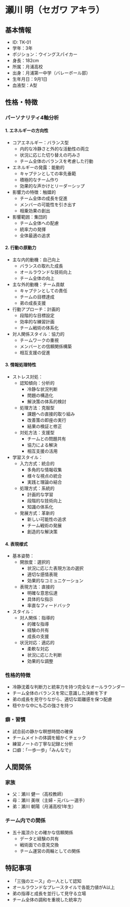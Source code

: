 # 瀬川 明（セガワ アキラ）

## 基本情報
- ID: TK-01
- 学年：3年
- ポジション：ウイングスパイカー
- 身長：182cm
- 所属：月浦高校
- 出身：月浦第一中学（バレーボール部）
- 生年月日：9月1日
- 血液型：A型

## 性格・特徴

### パーソナリティ4軸分析
#### 1. エネルギーの方向性
- コアエネルギー：バランス型
  * 内的な冷静さと外的な活動性の両立
  * 状況に応じた切り替えの巧みさ
  * チーム全体のバランスを考慮した行動
- エネルギーの発露：能動的
  * キャプテンとしての率先垂範
  * 積極的なチーム作り
  * 効果的な声かけとリーダーシップ
- 影響力の特徴：触媒的
  * チーム全体の成長を促進
  * メンバーの可能性を引き出す
  * 相乗効果の創出
- 影響範囲：集団的
  * チーム全体への配慮
  * 統率力の発揮
  * 全体最適の追求

#### 2. 行動の原動力
- 主な内的動機：自己向上
  * バランスの取れた成長
  * オールラウンドな技術向上
  * チーム全体の向上
- 主な外的動機：チーム貢献
  * キャプテンとしての責任
  * チームの目標達成
  * 弟の成長支援
- 行動アプローチ：計画的
  * 段階的な目標設定
  * 効率的な練習計画
  * チーム戦術の体系化
- 対人関係スタイル：協力的
  * チームワークの重視
  * メンバーとの信頼関係構築
  * 相互支援の促進

#### 3. 情報処理特性
- ストレス対処：
  - 認知傾向：分析的
    * 冷静な状況判断
    * 問題の構造化
    * 解決策の体系的検討
  - 処理方法：克服型
    * 課題への直接的取り組み
    * 改善策の即座の実行
    * 結果の検証と修正
  - 対処方法：支援型
    * チームとの問題共有
    * 協力による解決
    * 相互支援の活用
- 学習スタイル：
  - 入力方式：統合的
    * 多角的な情報収集
    * 様々な視点の統合
    * 実践と理論の結合
  - 処理方式：系統的
    * 計画的な学習
    * 段階的な技術向上
    * 知識の体系化
  - 発展方式：革新的
    * 新しい可能性の追求
    * チーム戦術の発展
    * 創造的な解決策

#### 4. 表現様式
- 基本姿勢：
  - 開放度：選択的
    * 状況に応じた表現方法の選択
    * 適切な感情表現
    * 効果的なコミュニケーション
  - 表現方法：直接的
    * 明確な意思伝達
    * 具体的な指示
    * 率直なフィードバック
- スタイル：
  - 対人関係：指導的
    * 的確な指導
    * 経験の共有
    * 成長の支援
  - 状況対応：適応的
    * 柔軟な対応
    * 状況に応じた判断
    * 効果的な調整

### 性格的特徴
- 冷静沈着な判断力と統率力を持つ完全なオールラウンダー
- チーム全体のバランスを常に意識した決断を下す
- 弟の成長を見守りながら、適切な距離感を保つ配慮
- 穏やかな中にも芯の強さを持つ

### 癖・習慣
- 試合前の静かな瞑想時間の確保
- チームメイトの体調を細かくチェック
- 練習ノートの丁寧な記録と分析
- 口癖：「一歩一歩」「みんなで」

## 人間関係
### 家族
- 父：瀬川 健一（高校教師）
- 母：瀬川 美咲（主婦・元バレー選手）
- 弟：瀬川 朝陽（月浦高校1年生）

### チーム内での関係
- 五十嵐涼介との確かな信頼関係
  * データと経験の共有
  * 戦術面での意見交換
  * チーム運営の両輪としての関係

## 特記事項
- 「三強のエース」の一人として認知
- オールラウンドなプレースタイルで各能力値がA以上
- 弟の指導と成長を並行して見守る立場
- チーム全体の調和を重視した統率力
